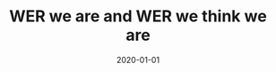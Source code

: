 ---
# Documentation: https://wowchemy.com/docs/managing-content/

title: WER we are and WER we think we are
subtitle: ''
summary: ''
authors:
- szymanski
- Piotr Żelasko
- Mikołaj Morzy
- Adrian Szymczak
- Marzena Żyła-Hoppe
- Joanna Banaszczak
- Łukasz M. Augustyniak
- Jan Mizgajski
- Yishay Carmiel
tags: []
categories: []
date: '2020-01-01'
lastmod: 2022-10-07T05:12:15Z
featured: false
draft: false

# Featured image
# To use, add an image named `featured.jpg/png` to your page's folder.
# Focal points: Smart, Center, TopLeft, Top, TopRight, Left, Right, BottomLeft, Bottom, BottomRight.
image:
  caption: ''
  focal_point: ''
  preview_only: false

# Projects (optional).
#   Associate this post with one or more of your projects.
#   Simply enter your project's folder or file name without extension.
#   E.g. `projects = ["internal-project"]` references `content/project/deep-learning/index.md`.
#   Otherwise, set `projects = []`.
projects: []
publishDate: '2022-10-07T05:12:14.889605Z'
publication_types:
- '1'
abstract: ''
publication: '*Findings of the Association for Computational Linguistics, Findings
  of ACL: EMNLP 2020, 16-20, November, 2020*'
links:
- name: URL
  url: https://www.aclweb.org/anthology/2020.findings-emnlp.295/
---